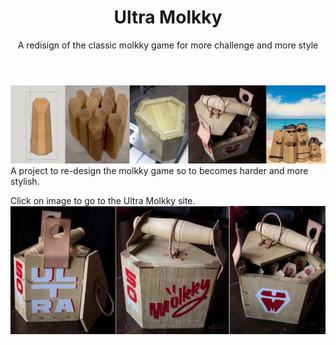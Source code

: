 ﻿---
layout: post
title: Ultra Molkky
subtitle: A redisign of the classic molkky game for more challenge and more style
tags: [woodworking, project]
category: woodworking
bigimg: /img/woodworking/molkky_banner.png
---
![ultra molkky](/img/woodworking/molkky_banner.png)
A project to re-design the molkky game so to becomes harder and more stylish.

Click on image to go to the Ultra Molkky site.
[![Ultra molkky](/img/woodworking/molkky_finished.png)](/ultra_molkky)
